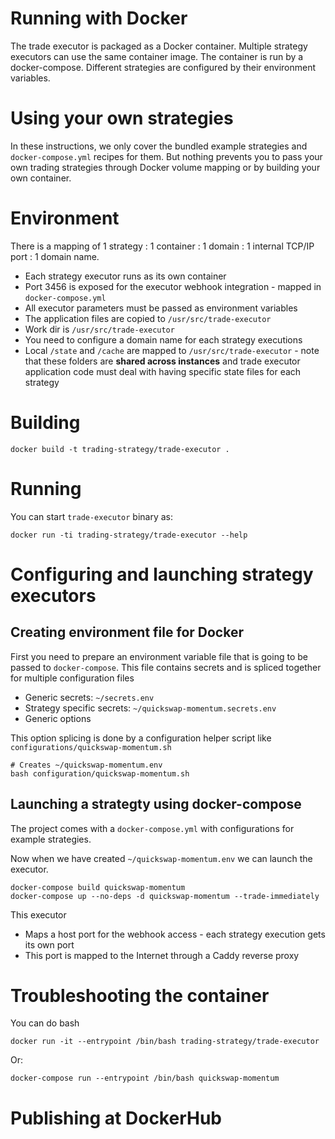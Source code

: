 # Running with Docker

The trade executor is packaged as a Docker container.
Multiple strategy executors can use the same container image. 
The container is run by a docker-compose.
Different strategies are configured by their environment variables.

# Using your own strategies

In these instructions, we only cover the bundled example strategies and `docker-compose.yml` recipes for them.
But nothing prevents you to pass your own trading strategies through Docker volume mapping or by building your own container.  

# Environment

There is a mapping of 1 strategy : 1 container : 1 domain : 1 internal TCP/IP port : 1 domain name. 

- Each strategy executor runs as its own container
- Port 3456 is exposed for the executor webhook integration - mapped in `docker-compose.yml`
- All executor parameters must be passed as environment variables
- The application files are copied to `/usr/src/trade-executor`
- Work dir is `/usr/src/trade-executor`
- You need to configure a domain name for each strategy executions
- Local `/state` and `/cache` are mapped to `/usr/src/trade-executor` - note that these folders are **shared across instances**
  and trade executor application code must deal with having specific state files for each strategy

# Building

```shell
docker build -t trading-strategy/trade-executor . 
```

# Running

You can start `trade-executor` binary as:

```shell
docker run -ti trading-strategy/trade-executor --help
```

# Configuring and launching strategy executors

## Creating environment file for Docker

First you need to prepare an environment variable file that is going to be 
passed to `docker-compose`. This file contains secrets and
is spliced together for multiple configuration files

- Generic secrets: `~/secrets.env`
- Strategy specific secrets: `~/quickswap-momentum.secrets.env`
- Generic options

This option splicing is done by a configuration helper script like `configurations/quickswap-momentum.sh`

```shell
# Creates ~/quickswap-momentum.env
bash configuration/quickswap-momentum.sh 
```

## Launching a strategty using docker-compose

The project comes with a `docker-compose.yml` with configurations for example strategies.

Now when we have created `~/quickswap-momentum.env` we can launch the executor.

```shell
docker-compose build quickswap-momentum
docker-compose up --no-deps -d quickswap-momentum --trade-immediately
```

This executor 

- Maps a host port for the webhook access - each strategy execution gets its own port
- This port is mapped to the Internet through a Caddy reverse proxy

# Troubleshooting the container

You can do bash

```shell
docker run -it --entrypoint /bin/bash trading-strategy/trade-executor 
```

Or:

```shell
docker-compose run --entrypoint /bin/bash quickswap-momentum 
```

# Publishing at DockerHub


